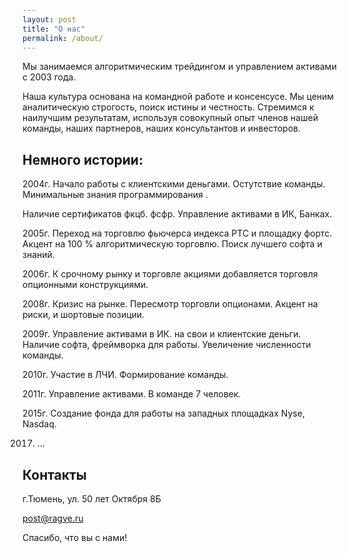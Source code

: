 ```yaml
---
layout: post
title: "О нас"
permalink: /about/
---
```


Мы занимаемся алгоритмическим трейдингом и управлением активами с 2003 года.

Наша культура основана на командной работе и консенсусе. Мы ценим аналитическую строгость, поиск истины и честность. Стремимся к наилучшим результатам, используя совокупный опыт членов нашей команды, наших партнеров, наших консультантов и инвесторов.


## Немного истории:

2004г. Начало работы с клиентскими деньгами. Остутствие команды. Минимальные знания программирования . 

Наличие сертификатов фкцб. фсфр. Управление активами в ИК, Банках. 

2005г. Переход на торговлю фьючерса индекса РТС и площадку фортс. Акцент на 100 % алгоритмическую торговлю. Поиск лучшего софта и знаний.

2006г. К срочному рынку и торговле акциями добавляется торговля опционными конструкциями.

2008г. Кризис на рынке. Пересмотр торговли опционами. Акцент на риски, и шортовые позиции.

2009г. Управление активами в ИК. на свои и клиентские деньги. Наличие софта, фреймворка для работы. Увеличение численности команды. 

2010г. Участие в ЛЧИ. Формирование команды. 

2011г. Управление активами. В команде 7 человек.

2015г. Создание фонда для работы на западных площадках Nyse, Nasdaq.

2017.  ...



## Контакты

г.Тюмень, ул. 50 лет Октября 8Б

post@ragve.ru


Спасибо, что вы с нами!
